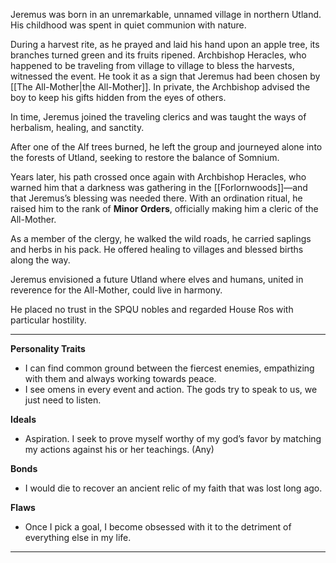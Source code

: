 Jeremus was born in an unremarkable, unnamed village in northern Utland. His childhood was spent in quiet communion with nature.

During a harvest rite, as he prayed and laid his hand upon an apple tree, its branches turned green and its fruits ripened. Archbishop Heracles, who happened to be traveling from village to village to bless the harvests, witnessed the event. He took it as a sign that Jeremus had been chosen by [[The All-Mother|the All-Mother]]. In private, the Archbishop advised the boy to keep his gifts hidden from the eyes of others.

In time, Jeremus joined the traveling clerics and was taught the ways of herbalism, healing, and sanctity.

After one of the Alf trees burned, he left the group and journeyed alone into the forests of Utland, seeking to restore the balance of Somnium.

Years later, his path crossed once again with Archbishop Heracles, who warned him that a darkness was gathering in the [[Forlornwoods]]—and that Jeremus’s blessing was needed there. With an ordination ritual, he raised him to the rank of **Minor Orders**, officially making him a cleric of the All-Mother.

As a member of the clergy, he walked the wild roads, he carried saplings and herbs in his pack. He offered healing to villages and blessed births along the way.

Jeremus envisioned a future Utland where elves and humans, united in reverence for the All-Mother, could live in harmony.

He placed no trust in the SPQU nobles and regarded House Ros with particular hostility.
<hr style="margin: 0;">

**Personality Traits**
- I can find common ground between the fiercest enemies, empathizing with them and always working towards peace.
- I see omens in every event and action. The gods try to speak to us, we just need to listen.

**Ideals**
- Aspiration. I seek to prove myself worthy of my god’s favor by matching my actions against his or her teachings. (Any)

**Bonds**
- I would die to recover an ancient relic of my faith that was lost long ago.

**Flaws**
- Once I pick a goal, I become obsessed with it to the detriment of everything else in my life.

<hr style="margin: 0;">